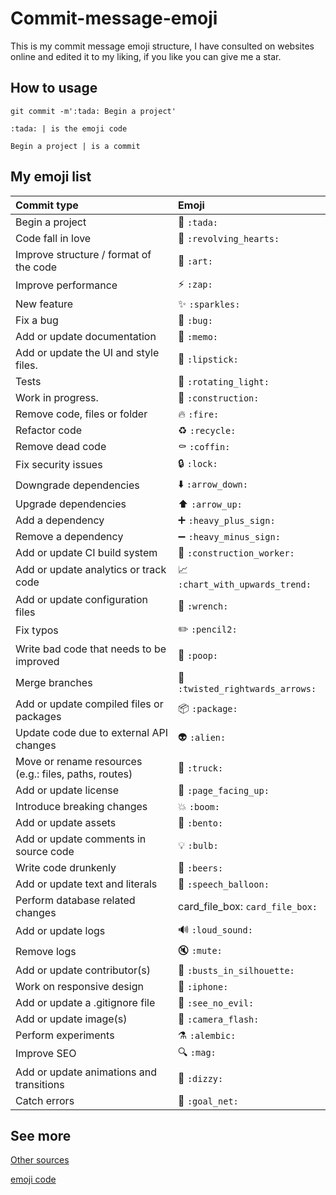 # Commit-message-emoji

This is my commit message emoji structure, I have consulted on websites online and edited it to my liking, if you like you can give me a star.

## How to usage
```
git commit -m':tada: Begin a project'
```
```:tada: | is the emoji code```

```Begin a project | is a commit```

## My emoji list

<div align="center">

|   Commit type              | Emoji                                            |
|:---------------------------|:-------------------------------------------------|
| Begin a project            | :tada: `:tada:`                                  |
| Code fall in love          | :revolving_hearts: `:revolving_hearts:`          |
| Improve structure / format of the code    | :art: `:art:`                     |
| Improve performance                       | :zap: `:zap:`                     |
| New feature                | :sparkles: `:sparkles:`                          |
| Fix a bug                    | :bug: `:bug:`                                    |
| Add or update documentation              | :memo: `:memo:`                                |
| Add or update the UI and style files.                   | :lipstick: `:lipstick:`                          |
| Tests                      | :rotating_light: `:rotating_light:`              |
| Work in progress.             | :construction: `:construction:`                       |
| Remove code, files or folder          | :fire: `:fire:`                               |
| Refactor code                         | :recycle: `:recycle:`                         |
| Remove dead code                      | :coffin: `:coffin:`                           |
| Fix security issues                   | :lock: `:lock:`                               |
| Downgrade dependencies                | :arrow_down: `:arrow_down:`                   |
| Upgrade dependencies                  | :arrow_up: `:arrow_up:`                       |
| Add a dependency                      | :heavy_plus_sign: `:heavy_plus_sign:`         |
| Remove a dependency                   | :heavy_minus_sign: `:heavy_minus_sign:`       |
| Add or update CI build system         | :construction_worker: `:construction_worker:` |
| Add or update analytics or track code | :chart_with_upwards_trend: `:chart_with_upwards_trend:`   |
| Add or update configuration files     | :wrench: `:wrench:`                           |
| Fix typos                             | :pencil2: `:pencil2:`                         |
| Write bad code that needs to be improved  | :poop: `:poop:`                           |
| Merge branches                            | :twisted_rightwards_arrows: `:twisted_rightwards_arrows:` |
| Add or update compiled files or packages  | :package: `:package:`                     |
| Update code due to external API changes   | :alien: `:alien:`                         |
| Move or rename resources (e.g.: files, paths, routes) | :truck: `:truck:`             |
| Add or update license                     | :page_facing_up: `:page_facing_up:`       |
| Introduce breaking changes                | :boom: `:boom:`                           |
| Add or update assets                      | :bento: `:bento:`                         |
| Add or update comments in source code     | :bulb: `:bulb:`                           |
| Write code drunkenly                      | :beers: `:beers:`                         |
| Add or update text and literals           | :speech_balloon: `:speech_balloon:`       |
| Perform database related changes          | card_file_box: `card_file_box:`           |
| Add or update logs                        | :loud_sound: `:loud_sound:`               |
| Remove logs                               | :mute: `:mute:`                           |
| Add or update contributor(s)              | :busts_in_silhouette: `:busts_in_silhouette:` |
| Work on responsive design                 | :iphone: `:iphone:`                       |
| Add or update a .gitignore file           | :see_no_evil: `:see_no_evil:`             |
| Add or update image(s)                    | :camera_flash: `:camera_flash:`           |
| Perform experiments                       | :alembic: `:alembic:`                     |
| Improve SEO                               | :mag: `:mag:`                             |
| Add or update animations and transitions  | :dizzy: `:dizzy:`                         |
| Catch errors                              | :goal_net: `:goal_net:`                   |
</div>


## See more

[Other sources](https://gitmoji.dev/)

[emoji code](https://www.webfx.com/tools/emoji-cheat-sheet/)
